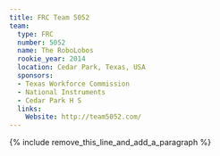 ```yaml
---
title: FRC Team 5052
team:
  type: FRC
  number: 5052
  name: The RoboLobos
  rookie_year: 2014
  location: Cedar Park, Texas, USA
  sponsors:
  - Texas Workforce Commission
  - National Instruments
  - Cedar Park H S
  links:
    Website: http://team5052.com/
---
```


{% include remove_this_line_and_add_a_paragraph %}